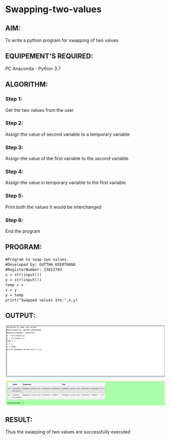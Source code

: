 # Swapping-two-values
## AIM:
To write a python program for swapping of two values
## EQUIPEMENT'S REQUIRED: 
PC
Anaconda - Python 3.7
## ALGORITHM: 
### Step 1:
Get the two values from the user
### Step 2: 
Assign the value of second variable to a temporary variable 
### Step 3: 
Assign the value of the first variable to the second variable.
### Step 4:  
Assign the value in temporary variable to the first variable
### Step 5: 
Print both the values it would be interchanged
### Step 6: 
End the program
## PROGRAM:
```
#Program to swap two values.
#Developed by: GUTTHA KEERTHANA
#RegisterNumber: 23012783
x = str(input())
y = str(input())
temp = x
x = y
y = temp
print("Swapped values are:",x,y)
```

## OUTPUT:

![output](/swapoutput.png)


## RESULT:
Thus the swapping of two values are successfully executed



